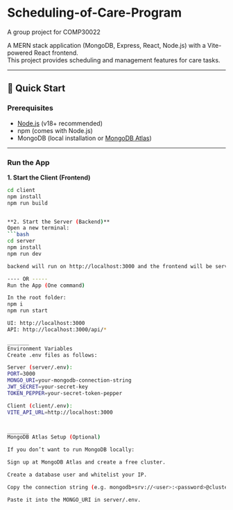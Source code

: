 # Scheduling-of-Care-Program

A group project for COMP30022

A MERN stack application (MongoDB, Express, React, Node.js) with a Vite-powered React frontend.  
This project provides scheduling and management features for care tasks.

---

## 🚀 Quick Start

### Prerequisites

- [Node.js](https://nodejs.org/) (v18+ recommended)
- npm (comes with Node.js)
- MongoDB (local installation or [MongoDB Atlas](https://www.mongodb.com/atlas))

---

### Run the App

**1. Start the Client (Frontend)**

````bash
cd client
npm install
npm run build


**2. Start the Server (Backend)**
Open a new terminal:
```bash
cd server
npm install
npm run dev

backend will run on http://localhost:3000 and the frontend will be served from the built files.

---- OR -----
Run the App (One command)

In the root folder:
npm i
npm run start

UI: http://localhost:3000
API: http://localhost:3000/api/*

_______
Environment Variables
Create .env files as follows:

Server (server/.env):
PORT=3000
MONGO_URI=your-mongodb-connection-string
JWT_SECRET=your-secret-key
TOKEN_PEPPER=your-secret-token-pepper

Client (client/.env):
VITE_API_URL=http://localhost:3000


_______
MongoDB Atlas Setup (Optional)

If you don’t want to run MongoDB locally:

Sign up at MongoDB Atlas and create a free cluster.

Create a database user and whitelist your IP.

Copy the connection string (e.g. mongodb+srv://<user>:<password>@cluster0.mongodb.net/care-scheduler).

Paste it into the MONGO_URI in server/.env.
````
